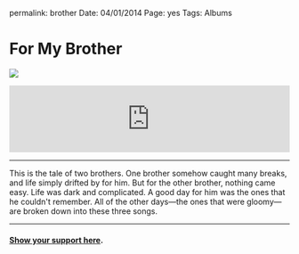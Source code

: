 
permalink: brother
Date: 04/01/2014
Page: yes
Tags: Albums

# For My Brother

![](https://i.imgur.com/2VaxEn9.jpg)

<iframe style="border: 0; width: 100%; height: 120px;" src="https://bandcamp.com/EmbeddedPlayer/album=1465786599/size=large/bgcol=ffffff/linkcol=63b2cc/tracklist=false/artwork=none/transparent=true/" seamless><a href="http://nashp.bandcamp.com/album/for-my-brother">For My Brother by nashp</a></iframe>

---- 

This is the tale of two brothers. One brother somehow caught many breaks, and life simply drifted by for him. But for the other brother, nothing came easy. Life was dark and complicated. A good day for him was the ones that he couldn't remember. All of the other days—the ones that were gloomy—are broken down into these three songs.

---- 

#### [Show your support here](money).
